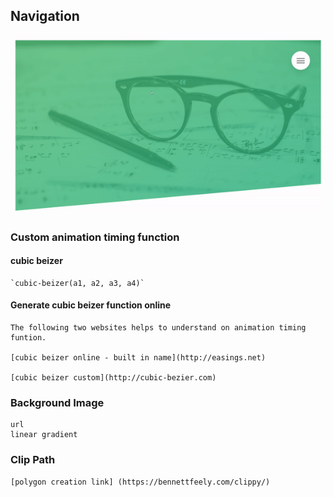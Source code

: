 ## Navigation

![(https://github.com/rgopi2win/advanced-css/blob/master/navigation/img/page-view.gif)](https://github.com/rgopi2win/advanced-css/blob/master/navigation/img/page-view.gif)

### Custom animation timing function

#### cubic beizer 

	`cubic-beizer(a1, a2, a3, a4)`

#### Generate cubic beizer function online
	
	The following two websites helps to understand on animation timing funtion.

	[cubic beizer online - built in name](http://easings.net)

	[cubic beizer custom](http://cubic-bezier.com)

### Background Image
	url
	linear gradient
	
### Clip Path
		
	[polygon creation link] (https://bennettfeely.com/clippy/)
